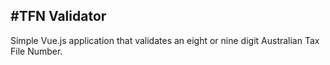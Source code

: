 #TFN Validator
---
Simple Vue.js application that validates an eight or nine digit Australian Tax File Number.
